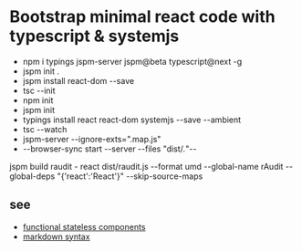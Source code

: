 # Bootstrap minimal react code with typescript & systemjs

* npm i typings jspm-server jspm@beta typescript@next -g
* jspm init .
* jspm install react-dom --save
* tsc --init
* npm init
* jspm init
* typings install react react-dom systemjs --save --ambient
* tsc --watch
* jspm-server --ignore-exts=".map.js"
* --browser-sync start --server --files "dist/*.*"--


jspm build raudit - react dist/raudit.js --format umd --global-name rAudit --global-deps "{'react':'React'}" --skip-source-maps
## see


* [functional stateless components](https://medium.com/@joshblack/stateless-components-in-react-0-14-f9798f8b992d#.f89axtdru)
* [markdown syntax](https://github.com/adam-p/markdown-here/wiki/Markdown-Cheatsheet)
